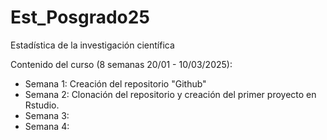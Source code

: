 # Est_Posgrado25
Estadística de la investigación científica

Contenido del curso (8 semanas 20/01 - 10/03/2025):

- Semana 1: Creación del repositorio "Github"
- Semana 2: Clonación del repositorio y creación del primer proyecto en Rstudio.
- Semana 3:
- Semana 4:
